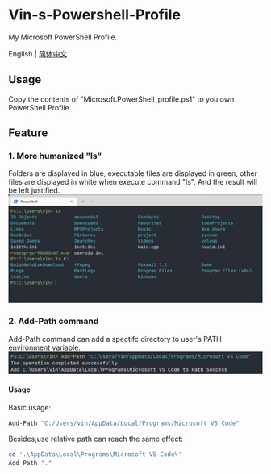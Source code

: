 # Vin-s-Powershell-Profile
My Microsoft PowerShell Profile.

English | [简体中文](README-CN.md)

## Usage
Copy the contents of "Microsoft.PowerShell_profile.ps1" to you own PowerShell Profile.

## Feature
### 1.  More humanized "ls"
Folders are displayed in blue, executable files are displayed in green, other files are displayed in white when execute command "ls". And the result will be left justified.
![ls](./img/ls.png)

### 2. Add-Path command
Add-Path command can add a spectifc directory to user's PATH environment variable. 
![Add-Path](./img/Add-Path.png)

#### Usage
Basic usage:
```powershell
Add-Path "C:/Users/vin/AppData/Local/Programs/Microsoft VS Code"
```
Besides,use relative path can reach the same effect:
```powershell
cd '.\AppData\Local\Programs\Microsoft VS Code\'
Add Path "."
```